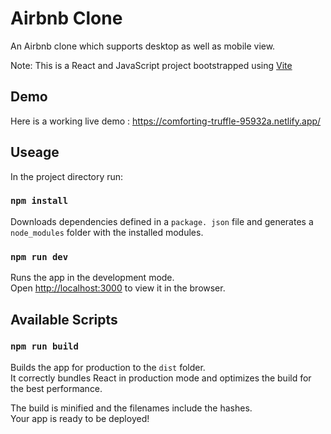 # Airbnb Clone

An Airbnb clone which supports desktop as well as mobile view.

Note: This is a React and JavaScript project bootstrapped using [Vite](https://vitejs.dev/guide/)


## Demo
Here is a working live demo : https://comforting-truffle-95932a.netlify.app/


## Useage

In the project directory run:

### `npm install`
Downloads dependencies defined in a `package. json` file and generates a `node_modules` folder with the installed modules.

### `npm run dev`

Runs the app in the development mode.<br>
Open [http://localhost:3000](http://localhost:3000) to view it in the browser.

## Available Scripts

### `npm run build`

Builds the app for production to the `dist` folder.<br>
It correctly bundles React in production mode and optimizes the build for the best performance.

The build is minified and the filenames include the hashes.<br>
Your app is ready to be deployed!
